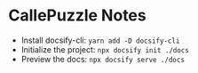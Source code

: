 # CallePuzzle Notes

* Install docsify-cli: `yarn add -D docsify-cli`
* Initialize the project: `npx docsify init ./docs`
* Preview the docs: `npx docsify serve ./docs`

